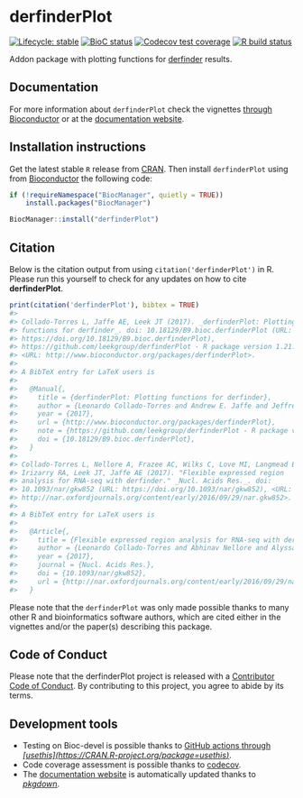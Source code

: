 
<!-- README.md is generated from README.Rmd. Please edit that file -->

# derfinderPlot

<!-- badges: start -->

[![Lifecycle:
stable](https://img.shields.io/badge/lifecycle-stable-brightgreen.svg)](https://www.tidyverse.org/lifecycle/#stable)
[![BioC
status](http://www.bioconductor.org/shields/build/release/bioc/derfinderPlot.svg)](https://bioconductor.org/checkResults/release/bioc-LATEST/derfinderPlot)
[![Codecov test
coverage](https://codecov.io/gh/leekgroup/derfinderPlot/branch/master/graph/badge.svg)](https://codecov.io/gh/leekgroup/derfinderPlot?branch=master)
[![R build
status](https://github.com/leekgroup/derfinderPlot/workflows/R-CMD-check-bioc/badge.svg)](https://github.com/leekgroup/derfinderPlot/actions)
<!-- badges: end -->

Addon package with plotting functions for
[derfinder](http://www.bioconductor.org/packages/derfinder) results.

## Documentation

For more information about `derfinderPlot` check the vignettes [through
Bioconductor](http://bioconductor.org/packages/derfinderPlot) or at the
[documentation website](http://leekgroup.github.io/derfinderPlot).

## Installation instructions

Get the latest stable `R` release from
[CRAN](http://cran.r-project.org/). Then install `derfinderPlot` using
from [Bioconductor](http://bioconductor.org/) the following code:

``` r
if (!requireNamespace("BiocManager", quietly = TRUE))
    install.packages("BiocManager")

BiocManager::install("derfinderPlot")
```

## Citation

Below is the citation output from using `citation('derfinderPlot')` in
R. Please run this yourself to check for any updates on how to cite
**derfinderPlot**.

``` r
print(citation('derfinderPlot'), bibtex = TRUE)
#> 
#> Collado-Torres L, Jaffe AE, Leek JT (2017). _derfinderPlot: Plotting
#> functions for derfinder_. doi: 10.18129/B9.bioc.derfinderPlot (URL:
#> https://doi.org/10.18129/B9.bioc.derfinderPlot),
#> https://github.com/leekgroup/derfinderPlot - R package version 1.21.0,
#> <URL: http://www.bioconductor.org/packages/derfinderPlot>.
#> 
#> A BibTeX entry for LaTeX users is
#> 
#>   @Manual{,
#>     title = {derfinderPlot: Plotting functions for derfinder},
#>     author = {Leonardo Collado-Torres and Andrew E. Jaffe and Jeffrey T. Leek},
#>     year = {2017},
#>     url = {http://www.bioconductor.org/packages/derfinderPlot},
#>     note = {https://github.com/leekgroup/derfinderPlot - R package version 1.21.0},
#>     doi = {10.18129/B9.bioc.derfinderPlot},
#>   }
#> 
#> Collado-Torres L, Nellore A, Frazee AC, Wilks C, Love MI, Langmead B,
#> Irizarry RA, Leek JT, Jaffe AE (2017). "Flexible expressed region
#> analysis for RNA-seq with derfinder." _Nucl. Acids Res._. doi:
#> 10.1093/nar/gkw852 (URL: https://doi.org/10.1093/nar/gkw852), <URL:
#> http://nar.oxfordjournals.org/content/early/2016/09/29/nar.gkw852>.
#> 
#> A BibTeX entry for LaTeX users is
#> 
#>   @Article{,
#>     title = {Flexible expressed region analysis for RNA-seq with derfinder},
#>     author = {Leonardo Collado-Torres and Abhinav Nellore and Alyssa C. Frazee and Christopher Wilks and Michael I. Love and Ben Langmead and Rafael A. Irizarry and Jeffrey T. Leek and Andrew E. Jaffe},
#>     year = {2017},
#>     journal = {Nucl. Acids Res.},
#>     doi = {10.1093/nar/gkw852},
#>     url = {http://nar.oxfordjournals.org/content/early/2016/09/29/nar.gkw852},
#>   }
```

Please note that the `derfinderPlot` was only made possible thanks to
many other R and bioinformatics software authors, which are cited either
in the vignettes and/or the paper(s) describing this package.

## Code of Conduct

Please note that the derfinderPlot project is released with a
[Contributor Code of
Conduct](https://contributor-covenant.org/version/2/0/CODE_OF_CONDUCT.html).
By contributing to this project, you agree to abide by its terms.

## Development tools

  - Testing on Bioc-devel is possible thanks to [GitHub actions through
    *\[usethis\](https://CRAN.R-project.org/package=usethis)*](https://www.tidyverse.org/blog/2020/04/usethis-1-6-0/).
  - Code coverage assessment is possible thanks to
    [codecov](https://codecov.io/gh).
  - The [documentation
    website](http://leekgroup.github.io/derfinderPlot) is automatically
    updated thanks to
    *[pkgdown](https://CRAN.R-project.org/package=pkgdown)*.
